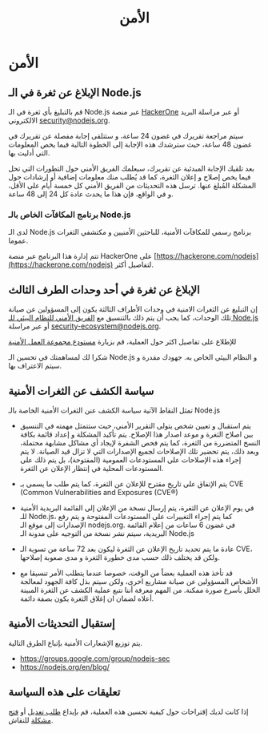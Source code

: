﻿---
layout: security.hbs
title: الأمن
---

# الأمن

## الإبلاغ عن ثغرة في الـ Node.js

قم بالتبليغ بأي ثغرة في الـ Node.js عبر منصة [HackerOne](https://hackerone.com/nodejs) أو عبر مراسلة البريد الالكتروني [security@nodejs.org](mailto:security@nodejs.org).

سيتم مراجعة تقريرك في غضون 24 ساعة، و ستتلقى إجابة مفصلة عن تقريرك في غضون 48 ساعة، حيث سترشدك هذه الإجابة إلى الخطوة التالية فيما يخص المعلومات التي أدليت بها.

بعد تلقيك الإجابة المبدئية عن تقريرك، سيعلمك الفريق الأمني حول التطورات التي تحل فيما يخص إصلاح و إعلان الثغرة، كما قد يُطلب منك معلومات إضافية أو إرشادات حول المشكلة المُبلغ عنها.
ترسل هذه التحديثات من الفريق الأمني كل خمسة أيام على الأقل، و في الواقع، فإن هذا ما يحدث عادة كل 24 إلى 48 ساعة.
### برنامج المكافآت الخاص بالـ Node.js

لدى الـ Node.js برنامج رسمي للمكافآت الأمنية، للباحثين الأمنيين و مكتشفي الثغرات عموما.

تتم إدارة هذا البرنامج عبر منصة HackerOne على [https://hackerone.com/nodejs](https://hackerone.com/nodejs) لتفاصيل أكثر.

## الإبلاغ عن ثغرة في أحد وحدات الطرف الثالث

إن التبليغ عن الثغرات الامنية في وحدات الأطراف الثالثة يكون إلى المسؤولين عن صيانة تلك الوحدات، كما يجب أن يتم ذلك بالتنسيق مع [الفريق الأمني للنظام البيئي للـ Node.js](https://hackerone.com/nodejs-ecosystem) أو عبر مراسلة
[security-ecosystem@nodejs.org](mailto:security-ecosystem@nodejs.org).

للإطلاع على تفاصيل اكثر حول العملية، قم بزيارة [مستودع مجموعة العمل الأمنية](https://github.com/nodejs/security-wg/blob/master/processes/third_party_vuln_process.md)

شكرا لك لمساهمتك في تحسين الـ Node.js و النظام البيئي الخاص به. جهودك مقدرة و سيتم الاعتراف بها.

## سياسة الكشف عن الثغرات الأمنية

تمثل النقاط الآتية سياسة الكشف عنن الثغرات الأمنية الخاصة بالـ Node.js

* يتم استقبال و تعيين شخص يتولى التقرير الأمني، حيث ستتمثل مهمته في التنسيق بين اصلاح الثغرة و موعد اصدار هذا الإصلاح. يتم تأكيد المشكلة و إعداد قائمة بكافة النسخ المتضررة من الثغرة، كما يتم فحص الشفرة لإيجاد أي مشاكل مشابهة محتملة، وبعد ذلك، يتم تحضير تلك الإصلاحات لجميع الإصدارات التي لا تزال قيد الصيانة. لا يتم إجراء هذه الإصلاحات على المستودعات العمومية (المفتوحة)، بل يتم ذلك على المستودعات المحلية في إنتظار الإعلان عن الثغرة.

* يتم الإتفاق على تاريخ مقترح للإعلان عن الثغرة، كما يتم طلب ما يسمى بـ CVE (Common Vulnerabilities and Exposures (CVE®)

* في يوم الإعلان عن الثغرة، يتم إرسال نسخة من الإعلان إلى القائمة البريدية الأمنية للـ Node.js، كما يتم إجراء التغييرات على المستودعات المفتوحة و يتم رفع الإصدارات إلى موقع الـ nodejs.org. في غضون 6 ساعات من إعلام القائمة البريدية، سيتم نشر نسخة من التوجيه على مدونة الـ Node.js

* عادة ما يتم تحديد تاريخ الإعلان عن الثغرة ليكون بعد 72 ساعة من تسوية الـ CVE، ولكن قد يختلف ذلك حسب مدى خطورة الثغرة و مدى صعوبة إصلاحها.

* قد تأخذ هذه العملية بعضاً من الوقت، خصوصا عندما يتطلب الأمر تنسيقا مع الأشخاص المسؤولين عن صيانة مشاريع اخرى، ولكن سيتم بذل كافة الجهود لمعالجة الخلل بأسرع صورة ممكنة. من المهم معرفة أننا نتبع عملية الكشف عن الثغرة المبينة أعلاه لضمان ان إغلاق الثغرة يكون بصفة دائمة.

## إستقبال التحديثات الأمنية

يتم توزيع الإشعارات الأمنية بإتباع الطرق التالية.

* <https://groups.google.com/group/nodejs-sec>
* <https://nodejs.org/en/blog/>

## تعليقات على هذه السياسة

إذا كانت لديك إقتراحات حول كيفية تحسين هذه العملية، قم بإيداع [طلب تعديل](https://github.com/nodejs/nodejs.org) أو [فتح مشكلة](https://github.com/nodejs/security-wg/issues/new) للنقاش.
